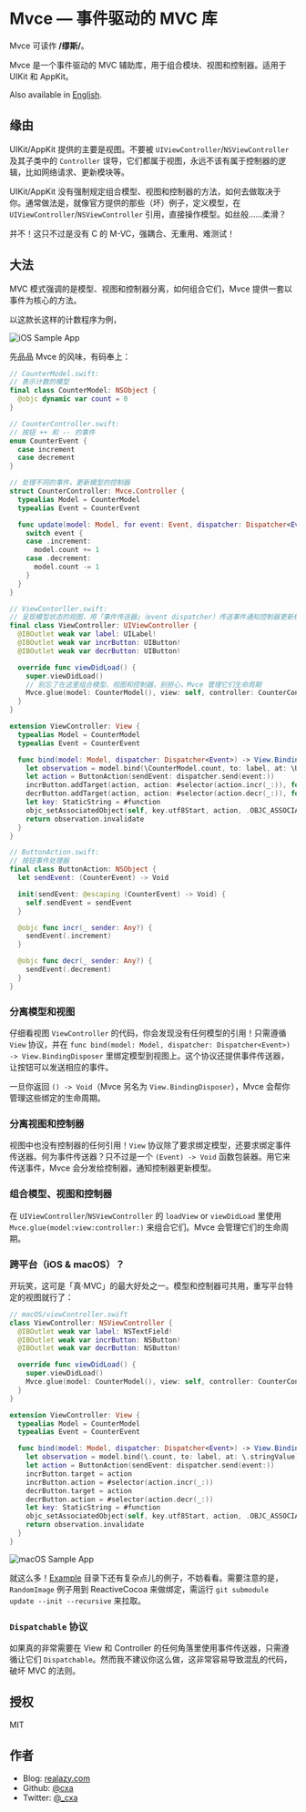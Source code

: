# Mvce — 事件驱动的 MVC 库

Mvce 可读作 **/缪斯/**。

Mvce 是一个事件驱动的 MVC 辅助库，用于组合模块、视图和控制器。适用于 UIKit 和 AppKit。

Also available in [English](README.md).

## 缘由

UIKit/AppKit 提供的主要是视图。不要被 `UIViewController`/`NSViewController` 及其子类中的 `Controller` 误导，它们都属于视图，永远不该有属于控制器的逻辑，比如网络请求、更新模块等。

UIKit/AppKit 没有强制规定组合模型、视图和控制器的方法，如何去做取决于你。通常做法是，就像官方提供的那些（坏）例子，定义模型，在 `UIViewController`/`NSViewController` 引用，直接操作模型。如丝般……柔滑？

并不！这只不过是没有 C 的 M-VC，强耦合、无重用、难测试！

## 大法

MVC 模式强调的是模型、视图和控制器分离，如何组合它们，Mvce 提供一套以事件为核心的方法。

以这款长这样的计数程序为例，

![iOS Sample App](Assets/iOSCounterApp.png)

先品品 Mvce 的风味，有码奉上：

```swift
// CounterModel.swift:
// 表示计数的模型
final class CounterModel: NSObject {
  @objc dynamic var count = 0
}

// CounterController.swift:
// 按钮 ++ 和 -- 的事件
enum CounterEvent {
  case increment
  case decrement
}

// 处理不同的事件，更新模型的控制器
struct CounterController: Mvce.Controller {
  typealias Model = CounterModel
  typealias Event = CounterEvent

  func update(model: Model, for event: Event, dispatcher: Dispatcher<Event>) {
    switch event {
    case .increment:
      model.count += 1
    case .decrement:
      model.count -= 1
    }
  }
}

// ViewContorller.swift:
// 呈现模型状态的视图，用「事件传送器」（event dispatcher）传送事件通知控制器更新模型
final class ViewController: UIViewController {
  @IBOutlet weak var label: UILabel!
  @IBOutlet weak var incrButton: UIButton!
  @IBOutlet weak var decrButton: UIButton!

  override func viewDidLoad() {
    super.viewDidLoad()
    // 别忘了在这里组合模型、视图和控制器，别担心，Mvce 管理它们生命周期
    Mvce.glue(model: CounterModel(), view: self, controller: CounterController())
  }
}

extension ViewController: View {
  typealias Model = CounterModel
  typealias Event = CounterEvent

  func bind(model: Model, dispatcher: Dispatcher<Event>) -> View.BindingDisposer {
    let observation = model.bind(\CounterModel.count, to: label, at: \UILabel.text) { String(format: "%d", $0) }
    let action = ButtonAction(sendEvent: dispatcher.send(event:))
    incrButton.addTarget(action, action: #selector(action.incr(_:)), for: .touchUpInside)
    decrButton.addTarget(action, action: #selector(action.decr(_:)), for: .touchUpInside)
    let key: StaticString = #function
    objc_setAssociatedObject(self, key.utf8Start, action, .OBJC_ASSOCIATION_RETAIN_NONATOMIC) // Need to retain target
    return observation.invalidate
  }
}

// ButtonAction.swift:
// 按钮事件处理器
final class ButtonAction: NSObject {
  let sendEvent: (CounterEvent) -> Void

  init(sendEvent: @escaping (CounterEvent) -> Void) {
    self.sendEvent = sendEvent
  }

  @objc func incr(_ sender: Any?) {
    sendEvent(.increment)
  }

  @objc func decr(_ sender: Any?) {
    sendEvent(.decrement)
  }
}

```

### 分离模型和视图

仔细看视图 `ViewController` 的代码，你会发现没有任何模型的引用！只需遵循 `View` 协议，并在 `func bind(model: Model, dispatcher: Dispatcher<Event>) -> View.BindingDisposer` 里绑定模型到视图上。这个协议还提供事件传送器，让按钮可以发送相应的事件。

一旦你返回 `() -> Void`（Mvce 另名为 `View.BindingDisposer`），Mvce 会帮你管理这些绑定的生命周期。

### 分离视图和控制器

视图中也没有控制器的任何引用！`View` 协议除了要求绑定模型，还要求绑定事件传送器。何为事件传送器？只不过是一个 `(Event) -> Void` 函数包装器。用它来传送事件，Mvce 会分发给控制器，通知控制器更新模型。

### 组合模型、视图和控制器

在 `UIViewController`/`NSViewController` 的 `loadView` or `viewDidLoad` 里使用 `Mvce.glue(model:view:controller:)` 来组合它们。Mvce 会管理它们的生命周期。

### 跨平台（iOS & macOS）？

开玩笑，这可是「真·MVC」的最大好处之一。模型和控制器可共用，重写平台特定的视图就行了：

```swift
// macOS/viewController.swift
class ViewController: NSViewController {
  @IBOutlet weak var label: NSTextField!
  @IBOutlet weak var incrButton: NSButton!
  @IBOutlet weak var decrButton: NSButton!

  override func viewDidLoad() {
    super.viewDidLoad()
    Mvce.glue(model: CounterModel(), view: self, controller: CounterController())
  }
}

extension ViewController: View {
  typealias Model = CounterModel
  typealias Event = CounterEvent

  func bind(model: Model, dispatcher: Dispatcher<Event>) -> View.BindingDisposer {
    let observation = model.bind(\.count, to: label, at: \.stringValue) { String(format: "%d", $0) }
    let action = ButtonAction(sendEvent: dispatcher.send(event:))
    incrButton.target = action
    incrButton.action = #selector(action.incr(_:))
    decrButton.target = action
    decrButton.action = #selector(action.decr(_:))
    let key: StaticString = #function
    objc_setAssociatedObject(self, key.utf8Start, action, .OBJC_ASSOCIATION_RETAIN_NONATOMIC) // Need to retain target
    return observation.invalidate
  }
}
```

![macOS Sample App](Assets/macOSCounterApp.png)

就这么多！[Example](Example) 目录下还有复杂点儿的例子，不妨看看。需要注意的是，`RandomImage` 例子用到 ReactiveCocoa 来做绑定，需运行 `git submodule update --init --recursive` 来拉取。

### `Dispatchable` 协议

如果真的非常需要在 View 和 Controller 的任何角落里使用事件传送器，只需遵循让它们 `Dispatchable`。然而我不建议你这么做，这非常容易导致混乱的代码，破坏 MVC 的法则。

## 授权

MIT

## 作者

- Blog: [realazy.com](https://realazy.com)
- Github: [@cxa](https://github.com/cxa)
- Twitter: [@\_cxa](https://twitter.com/_cxa)
